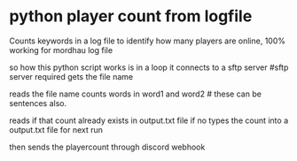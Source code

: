 # python player count from logfile
Counts keywords in a log file to identify how many players are online, 100% working for mordhau log file

so how this python script works is
in a loop
it connects to a sftp server #sftp server required
gets the file name

reads the file name
counts words in word1 and word2 # these can be sentences also.

reads if that count already exists in output.txt file
if no
types the count into a output.txt file for next run

then sends the playercount through discord webhook

